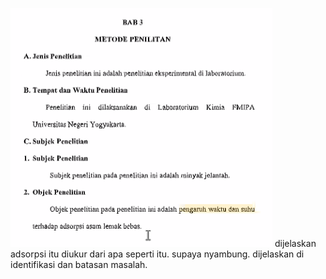 ![585d361d6d582446e1cb5d6daa39fe39.png](../../../../_resources/585d361d6d582446e1cb5d6daa39fe39.png)
dijelaskan adsorpsi itu diukur dari apa seperti itu. supaya nyambung. dijelaskan di identifikasi dan batasan masalah. 